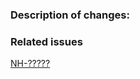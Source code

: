 ### Description of changes:
<!-- Please include a summary of the change and which issue is fixed. Please also include relevant motivation and context. -->


### Related issues #
[NH-?????](https://swicloud.atlassian.net/browse/NH-?????)